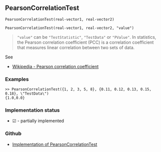 ## PearsonCorrelationTest

```
PearsonCorrelationTest(real-vector1, real-vector2)
```

```
PearsonCorrelationTest(real-vector1, real-vector2, "value")
```

> `"value"` can be `"TestStatistic"`, `"TestData"` or `"PValue"`. In statistics, the Pearson correlation coefficient (PCC) is a correlation coefficient that measures linear correlation between two sets of data.

See
* [Wikipedia - Pearson correlation coefficient](https://en.wikipedia.org/wiki/Pearson_correlation_coefficient)
 
### Examples


```
>> PearsonCorrelationTest({1, 2, 3, 5, 8}, {0.11, 0.12, 0.13, 0.15, 0.18}, \"TestData\") 
{1.0,0.0}
```

 

### Implementation status

* &#x2611; - partially implemented

### Github

* [Implementation of PearsonCorrelationTest](https://github.com/axkr/symja_android_library/blob/master/symja_android_library/matheclipse-core/src/main/java/org/matheclipse/core/builtin/StatisticsFunctions.java#L6009) 
